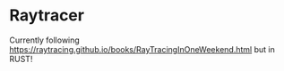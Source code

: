 # Raytracer

Currently following https://raytracing.github.io/books/RayTracingInOneWeekend.html but in RUST!

